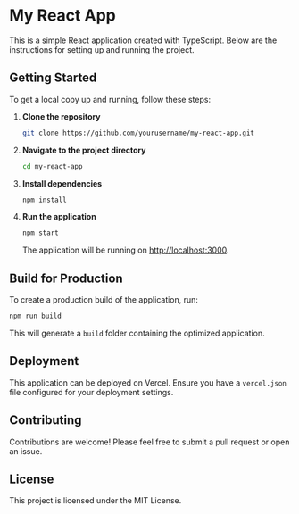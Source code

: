 # My React App

This is a simple React application created with TypeScript. Below are the instructions for setting up and running the project.

## Getting Started

To get a local copy up and running, follow these steps:

1. **Clone the repository**
   ```bash
   git clone https://github.com/yourusername/my-react-app.git
   ```

2. **Navigate to the project directory**
   ```bash
   cd my-react-app
   ```

3. **Install dependencies**
   ```bash
   npm install
   ```

4. **Run the application**
   ```bash
   npm start
   ```

   The application will be running on [http://localhost:3000](http://localhost:3000).

## Build for Production

To create a production build of the application, run:

```bash
npm run build
```

This will generate a `build` folder containing the optimized application.

## Deployment

This application can be deployed on Vercel. Ensure you have a `vercel.json` file configured for your deployment settings.

## Contributing

Contributions are welcome! Please feel free to submit a pull request or open an issue.

## License

This project is licensed under the MIT License.